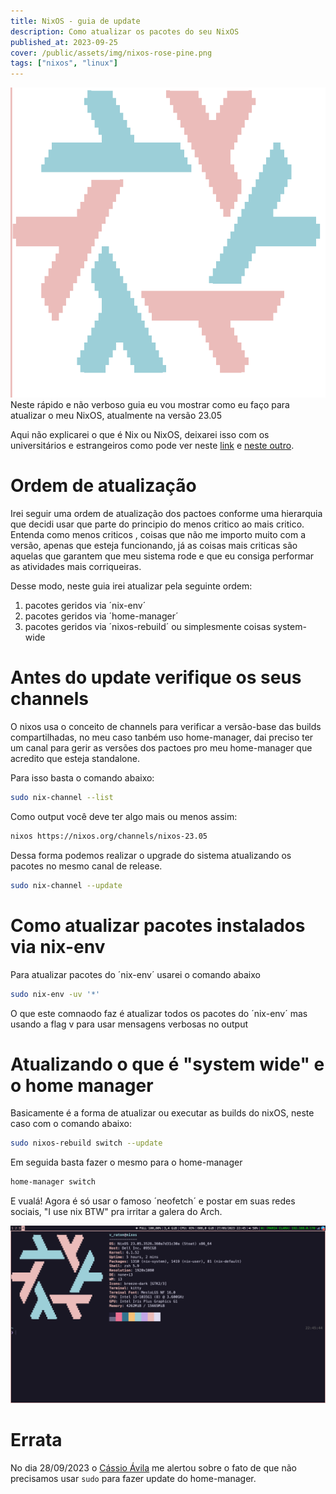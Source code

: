 ```yaml
---
title: NixOS - guia de update
description: Como atualizar os pacotes do seu NixOS 
published_at: 2023-09-25
cover: /public/assets/img/nixos-rose-pine.png
tags: ["nixos", "linux"]
---
```

![image](/public/assets/img/nixos-rose-pine.png)
Neste rápido e não verboso guia eu vou mostrar como eu faço para atualizar o meu NixOS, atualmente na versão 23.05

Aqui não explicarei o que é Nix ou NixOS, deixarei isso com os universitários e estrangeiros como pode ver neste [link](https://nixos.org) e [neste outro](https://tilvids.com/w/kNVby1VfBYz9vbn6Zbg5xW).

# Ordem de atualização

Irei seguir uma ordem de atualização dos pactoes conforme uma hierarquia que decidi usar que parte do principio do menos critico ao mais critico. Entenda como menos criticos , coisas que não me importo muito com a versão, apenas que esteja funcionando, já as coisas mais criticas são aquelas que garantem que meu sistema rode e que eu consiga performar as atividades mais corriqueiras.

Desse modo, neste guia irei atualizar pela seguinte ordem:

1. pacotes geridos via ´nix-env´
2. pacotes geridos via ´home-manager´
3. pacotes geridos via ´nixos-rebuild´ ou simplesmente coisas system-wide

# Antes do update verifique os seus channels

O nixos usa o conceito de channels para verificar a versão-base das builds compartilhadas, no meu caso tanbém uso home-manager, dai preciso ter um canal para gerir as versões dos pactoes pro meu home-manager que acredito que esteja standalone.

Para isso basta o comando abaixo:

```bash
sudo nix-channel --list
```

Como output você deve ter algo mais ou menos assim:

```bash
nixos https://nixos.org/channels/nixos-23.05
```

Dessa forma podemos realizar o upgrade do sistema atualizando os pacotes no mesmo canal de release.

```bash
sudo nix-channel --update
```

# Como atualizar pacotes instalados via nix-env

Para atualizar pacotes do ´nix-env´ usarei o comando abaixo

```bash
sudo nix-env -uv '*'
```

O que este comnaodo faz é atualizar todos os pacotes do ´nix-env´ mas usando a flag v para usar mensagens verbosas no output

# Atualizando o que é "system wide" e o home manager

Basicamente é a forma de atualizar ou executar as builds do nixOS, neste caso com o comando abaixo:

```bash
sudo nixos-rebuild switch --update
```

Em seguida basta fazer o mesmo para o home-manager

```bash
home-manager switch
```

E vualá! Agora é só usar o famoso ´neofetch´ e postar em suas redes sociais, "I use nix BTW" pra irritar a galera do Arch.


![image](/public/assets/img/i-use-nix-btw.png)

# Errata

No dia 28/09/2023 o [Cássio Ávila](https://www.linkedin.com/in/c%C3%A1ssio-%C3%A1vila-569912152/) me alertou sobre o fato de que não precisamos usar `sudo` para fazer update do home-manager.
